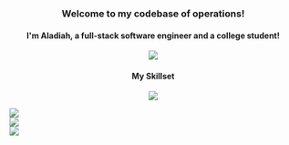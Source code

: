 <h3 align="center">Welcome to my codebase of operations!</h3>
<h4 align="center">I'm Aladiah, a full-stack software engineer and a college student!</h4>

<p align="center">
  <img align="center" src="https://github.com/seoll27/seoll27/blob/main/rampo.gif">
</p>

<h4 align="center">My Skillset</h4>

<p align="center">
  <img src="https://skillicons.dev/icons?i=js,html,css,react,nodejs,mysql,php,bootstrap,tailwind,sass">
</p>

![](https://github-readme-stats.vercel.app/api?username=seoll27&theme=tokyonight&hide_border=false&include_all_commits=true&count_private=true)<br/> ![](https://github-readme-streak-stats.herokuapp.com/?user=seoll27&theme=tokyonight&hide_border=false)<br/>
![](https://github-readme-stats.vercel.app/api/top-langs/?username=seoll27&theme=tokyonight&hide_border=false&include_all_commits=true&count_private=true&layout=compact)
